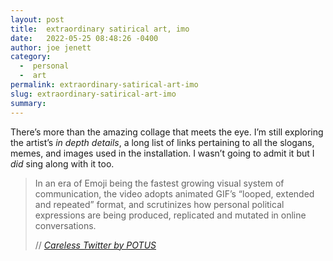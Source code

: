 ```yaml
---
layout: post
title:  extraordinary satirical art, imo
date:   2022-05-25 08:48:26 -0400
author: joe jenett
category:
  -  personal
  -  art
permalink: extraordinary-satirical-art-imo
slug: extraordinary-satirical-art-imo
summary:
---
```

There’s more than the amazing collage that meets the eye. I’m still exploring the artist’s <em>in depth details</em>, a long list of links pertaining to all the slogans, memes, and images used in the installation. I wasn’t going to admit it but I <em>did</em> sing along with it too.
<blockquote class="quoteback" data-title="Careless Twitter by POTUS" data-author="//Kenneth Tin-Kin Hung" data-avatar="http://www.tinkin.com/wp-content/uploads/kenneth-profile-pic-sm.jpg" cite="http://www.tinkin.com/portfolio-item/careless-twitter-by-potus/">
	<p>
	In an era of Emoji being the fastest growing visual system of communication, the video adopts animated GIF’s “looped, extended and repeated” format, and scrutinizes how personal political expressions are being produced, replicated and mutated in online conversations.	
	</p>
	<footer>
		// 
		<cite>
			<a href="http://www.tinkin.com/portfolio-item/careless-twitter-by-potus/">Careless Twitter by POTUS</a>
		</cite>
	</footer>
</blockquote>

<a href="https://brid.gy/publish/twitter"></a>
<data class="p-bridgy-omit-link" value="false"></data>